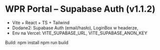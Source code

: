 # WPR Portal – Supabase Auth (v1.1.2)

- Vite + React + TS + Tailwind
- Dodane2: Supabase Auth (email/hasło), LoginBox w headerze,
- Env na Vercel: VITE_SUPABASE_URL, VITE_SUPABASE_ANON_KEY

Build:
npm install
npm run build
 
